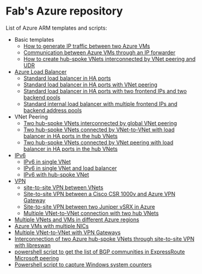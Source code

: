 <properties
   pageTitle="Examples of Azure ARM templates and scripts"
   description="Examples of Azure ARM templates and scripts"
   services="Azure VNet, Azure Load Balancer, Azure VNet peering, Azure VPN"
   documentationCenter="na"
   authors="fabferri"
   manager=""
   editor=""/>

<tags
   ms.service="Configuration-Example-Azure"
   ms.devlang="na"
   ms.topic="article"
   ms.tgt_pltfrm="Azure"
   ms.workload="na"
   ms.date="21/11/2016"
   ms.author="fabferri" />

# Fab's Azure repository
List of Azure ARM templates and scripts:
* Basic templates
   * [How to generate IP traffic between two Azure VMs](./00-traffic-between-2vms/)
   * [Communication between Azure VMs through an IP forwarder](./01-ip-forwarding/)
   * [How to create hub-spoke VNets interconnected by VNet peering and UDR](./01-rt-hub-spokes/)
* [Azure Load Balancer](./loadbalancer/)
   * [Standard load balancer in HA ports](./loadbalancer/ilb-ha-ports-1vnet/)
   * [Standard load balancer in HA ports with VNet peering](./loadbalancer/ilb-ha-ports-vnetpeering/)
   * [Standard load balancer in HA ports with two frontend IPs and two backend pools](./loadbalancer/ilb-ha-ports-2frontend-2backendpools)
   * [Standard internal load balancer with multiple frontend IPs and backend address pools](./loadbalancer/ilb-multiple-fe-be)
*  VNet Peering
   * [Two hub-spoke VNets interconnected by global VNet peering](./vnet-peering-2hubspoke)
   * [Two hub-spoke VNets connected by VNet-to-VNet with load balancer in HA ports in the hub VNets](./vnet-peering-2hubspoke-ilb-vpn)
   * [Two hub-spoke VNets connected by VNet peering with load balancer in HA ports in the hub VNets](./vnet-peering-2hubspoke-ilb-vpn-2)
* [IPv6](./ipv6)
   * [IPv6 in single VNet](./ipv6/ipv6-single-vnet)
   * [IPv6 in single VNet and load balancer](./ipv6/ipv6-single-vnet-lb)
   * [IPv6 with hub-spoke VNet](./ipv6/ipv6-vnet-peering)
* [VPN](./vpn)
   * [site-to-site VPN between VNets](./vpn/s2s-vpn-vnets)
   * [Site-to-site VPN between a Cisco CSR 1000v and Azure VPN Gateway](./vpn/vpn-gtw-cisco-csr)
   * [Site-to-site VPN between two Juniper vSRX in Azure](./vpn/vpn-juniper-srx)
   * [Multiple VNet-to-VNet connection with two hub VNets](./vpn/vpn-vnet-2-vnet)
* [Multiple VNets and VMs in different Azure regions](./02-multiple-vnets-vms/)
* [Azure VMs with multiple NICs](./02-vms-multiple-nics-01/README.md)
* [Multiple VNet-to-VNet with VPN Gateways](./vpn-vnet-2-vnet/)
* [Interconnection of two Azure hub-spoke VNets through site-to-site VPN with libreswan](./vpn-libreswan/)
* [powershell script to get the list of BGP communities in ExpressRoute Microsoft peering](./expressroute-ms-peering-bgp-community/)
* [Powershell script to capture Windows system counters](./win-sys-counters/)



